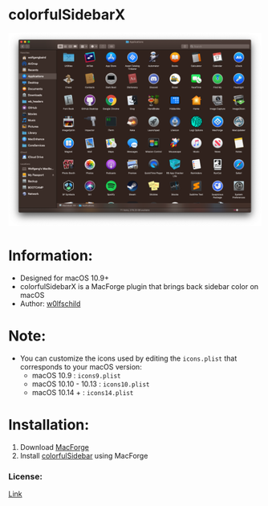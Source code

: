 # colorfulSidebarX

![preview](preview.png) 

# Information:

- Designed for macOS 10.9+
- colorfulSidebarX is a MacForge plugin that brings back sidebar color on macOS
- Author: [w0lfschild](https://github.com/w0lfschild)

# Note:

- You can customize the icons used by editing the  `icons.plist` that corresponds to your macOS version:
    - macOS 10.9 :  `icons9.plist`
    - macOS 10.10 - 10.13 : `icons10.plist`
    - macOS 10.14 + : `icons14.plist`

# Installation:

1. Download [MacForge](https://github.com/w0lfschild/app_updates/raw/master/MacForge/MacForge.zip)
2. Install [colorfulSidebar](https://www.macenhance.com/mflink?macforge://github.com/w0lfschild/myRepo/raw/master/myPaidRepo/org.w0lf.colorfulSidebar9) using MacForge
    
### License:
[Link](LICENSE)
